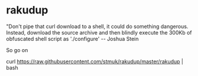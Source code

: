 # rakudup

"Don't pipe that curl download to a shell, it could do something dangerous.
Instead, download the source archive and then blindly execute the 300Kb of
obfuscated shell script as './configure' -- Joshua Stein

So go on

curl https://raw.githubusercontent.com/stmuk/rakudup/master/rakudup | bash
